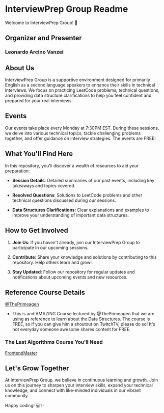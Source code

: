 # InterviewPrep Group Readme

Welcome to InterviewPrep Group! 🚀
## Organizer and Presenter

### Leonardo Arcino Vanzei

## About Us

InterviewPrep Group is a supportive environment designed for primarily English as a second language speakers to enhance their skills in technical interviews. We focus on practicing LeetCode problems, technical questions, and providing data structure clarifications to help you feel confident and prepared for your real interviews.

## Events

Our events take place every Monday at 7:30PM EST. During these sessions, we delve into various technical topics, tackle challenging problems together, and offer guidance on interview strategies. The events are FREE!

## What You'll Find Here

In this repository, you'll discover a wealth of resources to aid your preparation:

- **Session Details**: Detailed summaries of our past events, including key takeaways and topics covered.
  
- **Resolved Questions**: Solutions to LeetCode problems and other technical questions discussed during our sessions.
  
- **Data Structures Clarifications**: Clear explanations and examples to improve your understanding of important data structures.

## How to Get Involved

1. **Join Us**: If you haven't already, join our InterviewPrep Group to participate in our upcoming sessions.
  
2. **Contribute**: Share your knowledge and solutions by contributing to this repository. Help others learn and grow!
  
3. **Stay Updated**: Follow our repository for regular updates and notifications about upcoming events and new resources.

## Reference Course Details

[@ThePrimeagen](https://www.twitch.tv/theprimeagen)
* This is and AMAZING Course lectured by @ThePrimeagen that we are using as reference to learn about the Data Structures. The course is FREE, so if you can give him a shoutout on TwitchTV, please do so!  It's not everyday someone awesome shares content for FREE.

### The Last Algorithms Course You'll Need

[FrontendMaster](https://frontendmasters.com/courses/algorithms/)

## Let's Grow Together

At InterviewPrep Group, we believe in continuous learning and growth. Join us on this journey to sharpen your interview skills, expand your technical knowledge, and connect with like-minded individuals in our vibrant community.

Happy coding! 💻✨

